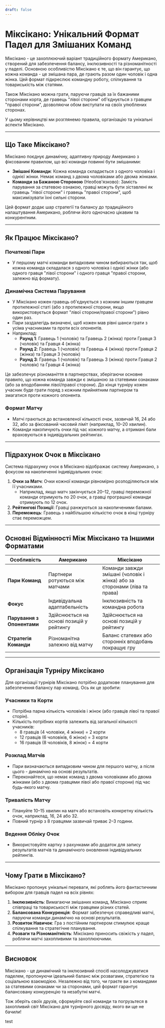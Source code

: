 ```yaml
---
draft: false
---
```

# Міксікано: Унікальний Формат Падел для Змішаних Команд

Міксікано - це захоплюючий варіант традиційного формату Американо, створений для забезпечення балансу, інклюзивності та різноманітності у паделі. Основною особливістю Міксікано є те, що він гарантує, що кожна команда - це змішана пара, де грають разом один чоловік і одна жінка. Цей формат підкреслює командну роботу, спілкування та товариськість між статями.

Також Міксікано можна грати, паруючи гравців за їх бажаними сторонами корта, де гравець "лівої сторони" об'єднується з гравцем "правої сторони", дозволяючи обом виступати на своїх улюблених сторонах.

У цьому керівництві ми розглянемо правила, організацію та унікальні аспекти Міксікано.

---

## **Що Таке Міксікано?**

Міксікано поєднує динамічну, адаптивну природу Американо з фіксованим правилом, що всі команди повинні бути змішаними:
- **Змішані Команди**: Кожна команда складається з одного чоловіка і однієї жінки. Немає команд з двома чоловіками або двома жінками.
- **Команди за Бажаною Стороною** (Необов'язково): Замість парування за статевою ознакою, гравці можуть бути зіставлені як гравець "лівої сторони" і гравець "правої сторони", щоб максимізувати їхні сильні сторони.

Цей формат додає шар стратегії та балансу до традиційного налаштування Американо, роблячи його одночасно цікавим та конкурентним.

---

## **Як Працює Міксікано?**

### **Початкові Пари**
- У першому матчі команди випадковим чином вибираються так, щоб кожна команда складалася з одного чоловіка і однієї жінки (або одного гравця "лівої сторони" і одного гравця "правої сторони, залежно від формату).

### **Динамічна Система Парування**
- У Міксікано кожен гравець об'єднується з кожним іншим гравцем протилежної статі (або з протилежної сторони, якщо використовується формат "лівої сторони/правої сторони") рівно один раз.
- Пари заздалегідь визначені, щоб кожен мав рівні шанси грати з усіма учасниками та проти всіх опонентів.
- Наприклад:
  - **Раунд 1**: Гравець 1 (чоловік) та Гравець 2 (жінка) проти Гравця 3 (чоловік) та Гравця 4 (жінка)
  - **Раунд 2**: Гравець 1 (чоловік) та Гравець 4 (жінка) проти Гравця 2 (жінка) та Гравця 3 (чоловік)
  - **Раунд 3**: Гравець 1 (чоловік) та Гравець 3 (жінка) проти Гравця 2 (чоловік) та Гравця 4 (жінка)

Це забезпечує різноманіття в партнерствах, зберігаючи основне правило, що кожна команда завжди є змішаною за статевими ознаками (або за вподобанням лівої/правої сторони). До кінця турніру кожен учасник буде грати поряд з кожним прийнятним партнером та змагатися проти кожного опонента.

### **Формат Матчу**
- Матчі граються до встановленої кількості очок, зазвичай 16, 24 або 32, або за фіксований часовий ліміт (наприклад, 10–20 хвилин).
- Команди накопичують очки під час кожного матчу, а отримані бали враховуються в індивідуальних рейтингах.

---

## **Підрахунок Очок в Міксікано**

Система підрахунку очок в Міксікано відображає систему Американо, з фокусом на накопиченні індивідуальних очок:

1. **Очки за Матч**: Очки кожної команди рівномірно розподіляються між її учасниками.
   - Наприклад, якщо матч закінчується 20–12, гравці переможної команди отримують по 20 очок, а гравці програшної команди отримують по 12 очок.
2. **Рейтингові Позиції**: Гравці ранжуються за накопиченими балами.
3. **Переможець**: Гравець з найбільшою кількістю очок в кінці турніру стає переможцем.

---

## **Основні Відмінності Між Міксікано та Іншими Форматами**

| **Особливість**          | **Американо**                                  | **Міксікано**                                    |
|---------------------------|-----------------------------------------------|------------------------------------------------|
| **Пари Команд**           | Партнери ротуються між матчами               | Команди завжди змішані (чоловік і жінка) або за сторонами (ліва та права) |
| **Фокус**                 | Індивідуальна адаптабельність                | Інклюзивність та командна робота               |
| **Парування з Опонентами**| Здійснюється на основі позицій у рейтингу    | Здійснюється на основі позицій у рейтингу     |
| **Стратегія Команди**     | Різноманітна залежно від матчу                | Баланс статевих або сторонніх вподобань покращує гру   |

---

## **Організація Турніру Міксікано**

Для організації турнірів Міксікано потрібно додаткове планування для забезпечення балансу пар команд. Ось як це зробити:

### **Учасники та Корти**
- Потрібна парна кількість чоловіків і жінок (або гравців лівої та правої сторін).
- Кількість потрібних кортів залежить від загальної кількості учасників:
  - 8 гравців (4 чоловіки, 4 жінки) = 2 корти
  - 12 гравців (6 чоловіків, 6 жінок) = 3 корти
  - 16 гравців (8 чоловіків, 8 жінок) = 4 корти

### **Розклад Матчів**
- Пари визначаються випадковим чином для першого матчу, а після цього - динамічно на основі результатів.
- Переконайтеся, що немає команд з двома чоловіками або двома жінками (або з двома гравцями лівої або правої сторони) під час будь-якого матчу.

### **Тривалість Матчу**
- Плануйте 10–15 хвилин на матч або встановіть конкретну кількість очок, наприклад, 16, 24 або 32.
- Повний турнір з 8 гравцями зазвичай триває 2–3 години.

### **Ведення Обліку Очок**
- Використовуйте картку з рахунками або додаток для запису результатів матчів та динамічного оновлення індивідуальних рейтингів.

---

## **Чому Грати в Міксікано?**

Міксікано пропонує унікальні переваги, які роблять його фантастичним вибором для гравців падел на всіх рівнях:

1. **Інклюзивність**: Вимагаючи змішаних команд, Міксікано сприяє співпраці та товариськості між гравцями різних статей.
2. **Балансована Конкуренція**: Формат забезпечує справедливі матчі, паруючи команди динамічно на основі результатів.
3. **Розвиток Навичок**: Гра з постійним партнером стимулює краще спілкування та стратегічне планування.
4. **Розваги та Різноманітність**: Міксікано приносить свіжість у падел, роблячи матчі захопливими та захоплюючими.

---

## **Висновок**

Міксікано - це динамічний та інклюзивний спосіб насолоджуватися паделем, пропонуючи ідеальний баланс між розвагами, стратегією та соціальною взаємодією. Незалежно від того, чи граєте ви з командами за статевими ознаками чи за сторонами, цей формат гарантує балансовану конкуренцію та незабутні матчі.

Тож зберіть своїх друзів, сформуйте свої команди та погрузьтеся в захопливий світ Міксікано для турнірного досвіду, якого ви ще не бачили!

test